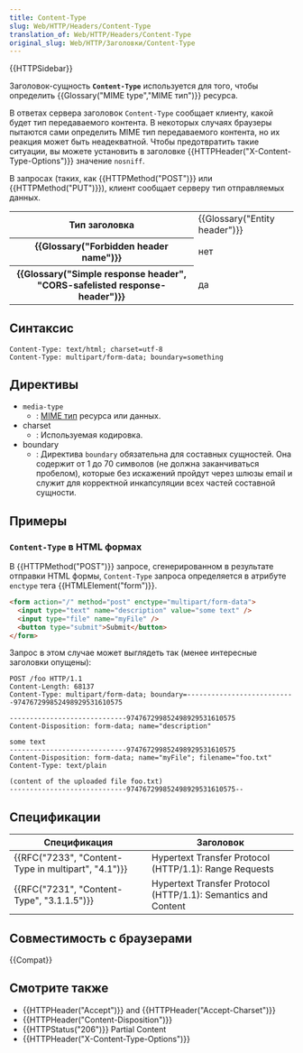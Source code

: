 ```yaml
---
title: Content-Type
slug: Web/HTTP/Headers/Content-Type
translation_of: Web/HTTP/Headers/Content-Type
original_slug: Web/HTTP/Заголовки/Content-Type
---
```


{{HTTPSidebar}}

Заголовок-сущность **`Content-Type`** используется для того, чтобы определить {{Glossary("MIME type","MIME тип")}} ресурса.

В ответах сервера заголовок `Content-Type` сообщает клиенту, какой будет тип передаваемого контента. В некоторых случаях браузеры пытаются сами определить MIME тип передаваемого контента, но их реакция может быть неадекватной. Чтобы предотвратить такие ситуации, вы можете установить в заголовке {{HTTPHeader("X-Content-Type-Options")}} значение `nosniff`.

В запросах (таких, как {{HTTPMethod("POST")}} или {{HTTPMethod("PUT")}}), клиент сообщает серверу тип отправляемых данных.

<table class="properties">
  <tbody>
    <tr>
      <th scope="row">Тип заголовка</th>
      <td>{{Glossary("Entity header")}}</td>
    </tr>
    <tr>
      <th scope="row">{{Glossary("Forbidden header name")}}</th>
      <td>нет</td>
    </tr>
    <tr>
      <th scope="row">
        {{Glossary("Simple response header", "CORS-safelisted response-header")}}
      </th>
      <td>да</td>
    </tr>
  </tbody>
</table>

## Синтаксис

```
Content-Type: text/html; charset=utf-8
Content-Type: multipart/form-data; boundary=something
```

## Директивы

- `media-type`
  - : [MIME тип](/ru/docs/Web/HTTP/Basics_of_HTTP/MIME_types) ресурса или данных.
- charset
  - : Используемая кодировка.
- boundary
  - : Директива `boundary` обязательна для составных сущностей. Она содержит от 1 до 70 символов (не должна заканчиваться пробелом), которые без искажений пройдут через шлюзы email и служит для корректной инкапсуляции всех частей составной сущности.

## Примеры

### `Content-Type` в HTML формах

В {{HTTPMethod("POST")}} запросе, сгенерированном в результате отправки HTML формы, `Content-Type` запроса определяется в атрибуте `enctype` тега {{HTMLElement("form")}}.

```html
<form action="/" method="post" enctype="multipart/form-data">
  <input type="text" name="description" value="some text" />
  <input type="file" name="myFile" />
  <button type="submit">Submit</button>
</form>
```

Запрос в этом случае может выглядеть так (менее интересные заголовки опущены):

```
POST /foo HTTP/1.1
Content-Length: 68137
Content-Type: multipart/form-data; boundary=---------------------------974767299852498929531610575

-----------------------------974767299852498929531610575
Content-Disposition: form-data; name="description"

some text
-----------------------------974767299852498929531610575
Content-Disposition: form-data; name="myFile"; filename="foo.txt"
Content-Type: text/plain

(content of the uploaded file foo.txt)
-----------------------------974767299852498929531610575--
```

## Спецификации

| Спецификация                                        | Заголовок                                                     |
| --------------------------------------------------- | ------------------------------------------------------------- |
| {{RFC("7233", "Content-Type in multipart", "4.1")}} | Hypertext Transfer Protocol (HTTP/1.1): Range Requests        |
| {{RFC("7231", "Content-Type", "3.1.1.5")}}          | Hypertext Transfer Protocol (HTTP/1.1): Semantics and Content |

## Совместимость с браузерами

{{Compat}}

## Смотрите также

- {{HTTPHeader("Accept")}} and {{HTTPHeader("Accept-Charset")}}
- {{HTTPHeader("Content-Disposition")}}
- {{HTTPStatus("206")}} Partial Content
- {{HTTPHeader("X-Content-Type-Options")}}
